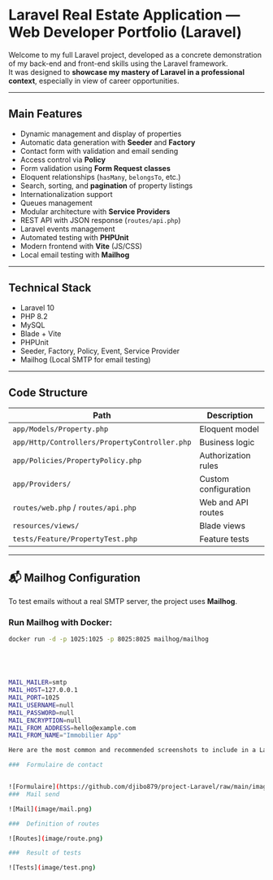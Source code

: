 #  Laravel Real Estate Application — Web Developer Portfolio (Laravel)

Welcome to my full Laravel project, developed as a concrete demonstration of my back-end and front-end skills using the Laravel framework.  
It was designed to **showcase my mastery of Laravel in a professional context**, especially in view of career opportunities.

---

##  Main Features

- Dynamic management and display of properties
- Automatic data generation with **Seeder** and **Factory**
- Contact form with validation and email sending
- Access control via **Policy**
- Form validation using **Form Request classes**
- Eloquent relationships (`hasMany`, `belongsTo`, etc.)
- Search, sorting, and **pagination** of property listings
- Internationalization support
- Queues management
- Modular architecture with **Service Providers**
- REST API with JSON response (`routes/api.php`)
- Laravel events management
- Automated testing with **PHPUnit**
- Modern frontend with **Vite** (JS/CSS)
- Local email testing with **Mailhog**

---

##  Technical Stack

- Laravel 10  
- PHP 8.2  
- MySQL  
- Blade + Vite  
- PHPUnit  
- Seeder, Factory, Policy, Event, Service Provider  
- Mailhog (Local SMTP for email testing)

---

##  Code Structure

| Path | Description |
|------|-------------|
| `app/Models/Property.php` | Eloquent model |
| `app/Http/Controllers/PropertyController.php` | Business logic |
| `app/Policies/PropertyPolicy.php` | Authorization rules |
| `app/Providers/` | Custom configuration |
| `routes/web.php` / `routes/api.php` | Web and API routes |
| `resources/views/` | Blade views |
| `tests/Feature/PropertyTest.php` | Feature tests |

---

## 📬 Mailhog Configuration

To test emails without a real SMTP server, the project uses **Mailhog**.

### Run Mailhog with Docker:

```bash
docker run -d -p 1025:1025 -p 8025:8025 mailhog/mailhog





MAIL_MAILER=smtp
MAIL_HOST=127.0.0.1
MAIL_PORT=1025
MAIL_USERNAME=null
MAIL_PASSWORD=null
MAIL_ENCRYPTION=null
MAIL_FROM_ADDRESS=hello@example.com
MAIL_FROM_NAME="Immobilier App"

Here are the most common and recommended screenshots to include in a Laravel portfolio project:

###  Formulaire de contact


![Formulaire](https://github.com/djibo879/project-Laravel/raw/main/image/mail.png)
###  Mail send

![Mail](image/mail.png)

###  Definition of routes

![Routes](image/route.png)

###  Result of tests

![Tests](image/test.png)

